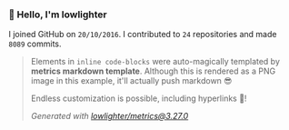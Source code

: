 ### 👋 Hello, I'm lowlighter

I joined GitHub on `20/10/2016`.
I contributed to `24` repositories and made `8089` commits.

> Elements in `inline code-blocks` were auto-magically templated by **metrics markdown template**.
> Although this is rendered as a PNG image in this example, it'll actually push markdown 😎
>
> Endless customization is possible, including hyperlinks 🎉!
>
> *Generated with [lowlighter/metrics@3.27.0](https://github.com/lowlighter/metrics)*
